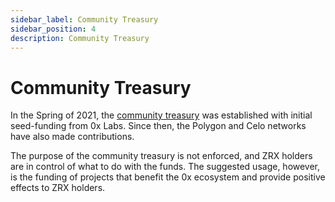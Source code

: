 ```yaml
---
sidebar_label: Community Treasury
sidebar_position: 4
description: Community Treasury
---
```

# Community Treasury

In the Spring of 2021, the [community treasury](https://0x.org/zrx/treasury) was established with initial seed-funding from 0x Labs. Since then, the Polygon and Celo networks have also made contributions.&#x20;

The purpose of the community treasury is not enforced, and ZRX holders are in control of what to do with the funds. The suggested usage, however, is the funding of projects that benefit the 0x ecosystem and provide positive effects to ZRX holders.&#x20;